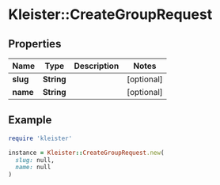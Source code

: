 # Kleister::CreateGroupRequest

## Properties

| Name | Type | Description | Notes |
| ---- | ---- | ----------- | ----- |
| **slug** | **String** |  | [optional] |
| **name** | **String** |  | [optional] |

## Example

```ruby
require 'kleister'

instance = Kleister::CreateGroupRequest.new(
  slug: null,
  name: null
)
```

